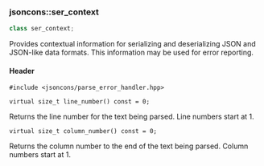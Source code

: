 ### jsoncons::ser_context

```c++
class ser_context;
```

Provides contextual information for serializing and deserializing JSON and JSON-like data formats. This information may be used for error reporting.

#### Header

    #include <jsoncons/parse_error_handler.hpp>

    virtual size_t line_number() const = 0;
Returns the line number for the text being parsed.
Line numbers start at 1.

    virtual size_t column_number() const = 0; 
Returns the column number to the end of the text being parsed.
Column numbers start at 1.
    


